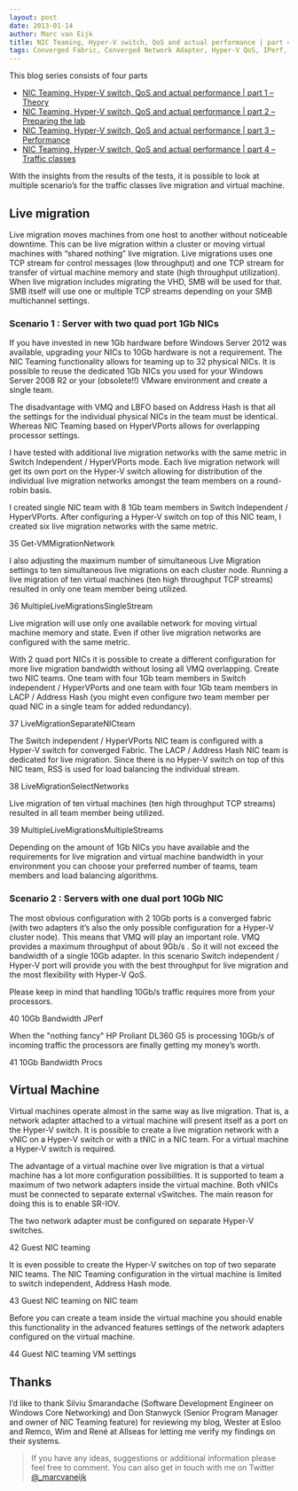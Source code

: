 ```yaml
---
layout: post
date: 2013-01-14
author: Marc van Eijk
title: NIC Teaming, Hyper-V switch, QoS and actual performance | part 4 – Traffic classes
tags: Converged Fabric, Converged Network Adapter, Hyper-V QoS, IPerf, JPerf, LBFO, Marc van Eijk, Network performance, Network throughput, Networking, NIC teaming, NTttcp, Perfmon, Performance monitor, Powershell, QoS, RSS, TCP Stream, tNIC, VMQ, vNIC, Windows Server 2012
---
```

This blog series consists of four parts

- [NIC Teaming, Hyper-V switch, QoS and actual performance | part 1 – Theory](/2013/08/28/bmd1)
- [NIC Teaming, Hyper-V switch, QoS and actual performance | part 2 – Preparing the lab](/2013/08/30/bmd2)
- [NIC Teaming, Hyper-V switch, QoS and actual performance | part 3 – Performance](/2013/09/22/bmd3)
- [NIC Teaming, Hyper-V switch, QoS and actual performance | part 4 – Traffic classes](/2013/10/05/bmd4)

With the insights from the results of the tests, it is possible to look at multiple scenario’s for the traffic classes live migration and virtual machine.

## Live migration

Live migration moves machines from one host to another without noticeable downtime. This can be live migration within a cluster or moving virtual machines with “shared nothing” live migration. Live migrations uses one TCP stream for control messages (low throughput) and one TCP stream for transfer of virtual machine memory and state (high throughput utilization). When live migration includes migrating the VHD, SMB will be used for that. SMB itself will use one or multiple TCP streams depending on your SMB multichannel settings.

### Scenario 1 : Server with two quad port 1Gb NICs

If you have invested in new 1Gb hardware before Windows Server 2012 was available, upgrading your NICs to 10Gb hardware is not a requirement. The NIC Teaming functionality allows for teaming up to 32 physical NICs. It is possible to reuse the dedicated 1Gb NICs you used for your Windows Server 2008 R2 or your (obsolete!!) VMware environment and create a single team.

The disadvantage with VMQ and LBFO based on Address Hash is that all the settings for the individual physical NICs in the team must be identical. Whereas NIC Teaming based on HyperVPorts allows for overlapping processor settings.

I have tested with additional live migration networks with the same metric in Switch Independent / HyperVPorts mode. Each live migration network will get its own port on the Hyper-V switch allowing for distribution of the individual live migration networks amongst the team members on a round-robin basis.

I created single NIC team with 8 1Gb team members in Switch Independent / HyperVPorts. After configuring a Hyper-V switch on top of this NIC team, I created six live migration networks with the same metric.

35 Get-VMMigrationNetwork

I also adjusting the maximum number of simultaneous Live Migration settings to ten simultaneous live migrations on each cluster node. Running a live migration of ten virtual machines (ten high throughput TCP streams) resulted in only one team member being utilized.

36 MultipleLiveMigrationsSingleStream

Live migration will use only one available network for moving virtual machine memory and state. Even if other live migration networks are configured with the same metric.

With 2 quad port NICs it is possible to create a different configuration for more live migration bandwidth without losing all VMQ overlapping. Create two NIC teams. One team with four 1Gb team members in Switch independent / HyperVPorts and one team with four 1Gb team members in LACP / Address Hash (you might even configure two team member per quad NIC in a single team for added redundancy).

37 LiveMigrationSeparateNICteam

The Switch independent / HyperVPorts NIC team is configured with a Hyper-V switch for converged Fabric. The LACP / Address Hash NIC team is dedicated for live migration. Since there is no Hyper-V switch on top of this NIC team, RSS is used for load balancing the individual stream.

38 LiveMigrationSelectNetworks

Live migration of ten virtual machines (ten high throughput TCP streams) resulted in all team member being utilized.

39 MultipleLiveMigrationsMultipleStreams

Depending on the amount of 1Gb NICs you have available and the requirements for live migration and virtual machine bandwidth in your environment you can choose your preferred number of teams, team members and load balancing algorithms.

### Scenario 2 : Servers with one dual port 10Gb NIC

The most obvious configuration with 2 10Gb ports is a converged fabric (with two adapters it’s also the only possible configuration for a Hyper-V cluster node). This means that VMQ will play an important role. VMQ provides a maximum throughput of about 9Gb/s . So it will not exceed the bandwidth of a single 10Gb adapter. In this scenario Switch independent / Hyper-V port will provide you with the best throughput for live migration and the most flexibility with Hyper-V QoS.

Please keep in mind that handling 10Gb/s traffic requires more from your processors.

40 10Gb Bandwidth JPerf

When the "nothing fancy" HP Proliant DL360 G5 is processing 10Gb/s of incoming traffic the processors are finally getting my money’s worth.

41 10Gb Bandwidth Procs

## Virtual Machine

Virtual machines operate almost in the same way as live migration. That is, a network adapter attached to a virtual machine will present itself as a port on the Hyper-V switch. It is possible to create a live migration network with a vNIC on a Hyper-V switch or with a tNIC in a NIC team. For a virtual machine a Hyper-V switch is required.

The advantage of a virtual machine over live migration is that a virtual machine has a lot more configuration possibilities. It is supported to team a maximum of two network adapters inside the virtual machine. Both vNICs must be connected to separate external vSwitches.  The main reason for doing this is to enable SR-IOV.

The two network adapter must be configured on separate Hyper-V switches.

42 Guest NIC teaming

It is even possible to create the Hyper-V switches on top of two separate NIC teams. The NIC Teaming configuration in the virtual machine is limited to switch independent, Address Hash mode.

43 Guest NIC teaming on NIC team

Before you can create a team inside the virtual machine you should enable this functionality in the advanced features settings of the network adapters configured on the virtual machine.

44 Guest NIC teaming VM settings

## Thanks

I’d like to thank Silviu Smarandache (Software Development Engineer on Windows Core Networking) and Don Stanwyck (Senior Program Manager and owner of NIC Teaming feature) for reviewing my blog, Wester at Esloo and Remco, Wim and René at Allseas for letting me verify my findings on their systems.

> If you have any ideas, suggestions or additional information please feel free to comment. You can also get in touch with me on Twitter [@_marcvaneijk](http://twitter.com/_marcvaneijk)

